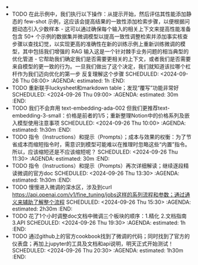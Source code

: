 -
- TODO 在此示例中，我们执行以下操作：从提示开始，然后评估其性能添加静态的 few-shot 示例，这应该会提高结果的一致性添加检索步骤，以便根据问题动态引入少数样本 - 这可以通过确保每个输入的相关上下文来提高性能准备包含 50+ 个示例的数据集并微调模型以提高一致性调整检索并添加事实核查步骤以查找幻觉，以实现更高的准确性在新的训练示例上重新训练微调的模型，其中包括我们增强的 RAG 输入这是一个针对棘手业务问题的相当典型的优化管道 - 它帮助我们确定我们是否需要更相关的上下文，或者我们是否需要来自模型的更一致的行为。一旦我们做出了这个决定，我们就知道该拉哪个杠杆作为我们迈向优化的第一步   反复理解这个步骤
  SCHEDULED: <2024-09-26 Thu 08:00>
  :AGENDA:
  estimated: 1h
  :END:
- TODO 重新联手luckysheet和markdown table；发现“覆写”功能非常好
  SCHEDULED: <2024-09-26 Thu 09:00>
  :AGENDA:
  estimated: 30m
  :END:
- TODO 我们不会弃用 text-embedding-ada-002 但我们更推荐text-embedding-3-small：价格是前者的1/5；重新整理Notion中的价格系列及嵌入模型使用注意事项
  SCHEDULED: <2024-09-26 Thu 10:00>
  :AGENDA:
  estimated: 1h30m
  :END:
- TODO 指令（Instructions）和提示（Prompts）；成本与效果的权衡：为了节省成本而缩短指令时，需意识到模型可能难以在推理时忽略这些“内置”指令。  所以，应该缩短还是不应该缩短呢？
  SCHEDULED: <2024-09-26 Thu 11:30>
  :AGENDA:
  estimated: 30m
  :END:
- TODO 指令（Instructions）和提示（Prompts）再次详细解读；继续逐段精读微调的官方doc
  SCHEDULED: <2024-09-26 Thu 13:30>
  :AGENDA:
  estimated: 1h30m
  :END:
- TODO 慢慢进入微调的深水区，涉及到curl https://api.openai.com/v1/fine_tuning/jobs这样的系列流程和参数；通过通义来辅助了解整个流程
  SCHEDULED: <2024-09-26 Thu 15:30>
  :AGENDA:
  estimated: 2h30m
  :END:
- TODO 花了1个小时调整doc文档中微调三个板块的顺序：1.精化 2.文档指南 3.API
  SCHEDULED: <2024-09-26 Thu 19:30>
  :AGENDA:
  estimated: 1h
  :END:
- TODO 通过github上的官方cookbook找到了微调的代码；同时找到了官方的仪表盘；再加上jupyter的工具及文档和api说明，明天正式开始测试！
  SCHEDULED: <2024-09-26 Thu 20:30>
  :AGENDA:
  estimated: 1h30m
  :END: